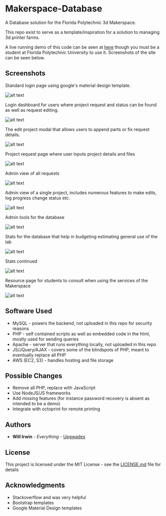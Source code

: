 # Makerspace-Database

A Database solution for the Florida Polytechnic 3d Makerspace.

This repo exist to serve as a template/inspiration for a solution to managing 3d printer farms.

A live running demo of this code can be seen at [here](http://radmakerspace.com/) though you must be a student at Florida Polytechnic University to use it. Screenshots of the site can be seen below.

## Screenshots

Standard login page using google's material design template.

![alt text](https://raw.githubusercontent.com/Upgwades/Makerspace-Database/master/Screenshots/login_page.jpg)

Login dashboard for users where project request and status can be found as well as request editing.

![alt text](https://raw.githubusercontent.com/Upgwades/Makerspace-Database/master/Screenshots/home_page.jpg)

The edit project modal that allows users to append parts or fix request details.

![alt text](https://raw.githubusercontent.com/Upgwades/Makerspace-Database/master/Screenshots/edit_project_modal.jpg)

Project request page where user inputs project details and files

![alt text](https://raw.githubusercontent.com/Upgwades/Makerspace-Database/master/Screenshots/request_page.jpg)

Admin view of all requests

![alt text](https://raw.githubusercontent.com/Upgwades/Makerspace-Database/master/Screenshots/admin_view_request_page.jpg)

Admin view of a single project, includes numerous features to make edits, log progress change status etc.

![alt text](https://raw.githubusercontent.com/Upgwades/Makerspace-Database/master/Screenshots/admin_single_project.jpg)

Admin tools for the database

![alt text](https://raw.githubusercontent.com/Upgwades/Makerspace-Database/master/Screenshots/admin_tools.jpg)

Stats for the database that help in budgeting estimating general use of the lab

![alt text](https://raw.githubusercontent.com/Upgwades/Makerspace-Database/master/Screenshots/stats_page_1.jpg)

Stats continued

![alt text](https://raw.githubusercontent.com/Upgwades/Makerspace-Database/master/Screenshots/stats_page_2.jpg)

Resource page for students to consult when using the services of the Makerspace

![alt text](https://raw.githubusercontent.com/Upgwades/Makerspace-Database/master/Screenshots/resources_page.jpg)


## Software Used

* MySQL - powers the backend, not uploaded in this repo for security reasons
* PHP - self contained scripts as well as embedded code in the html, mostly used for sending queries
* Apache - server that runs everything locally, not uploaded in this repo
* JS/JQuery/AJAX - covers some of the blindspots of PHP, meant to eventually replace all PHP
* AWS (EC2, S3) - handles hosting and file storage


## Possible Changes

* Remove all PHP, replace with JavaScript
* Use NodeJS/JS frameworks
* Add missing features (for instance password recovery is absent as intended to be a demo)
* Integrate with octoprint for remote printing 

## Authors

* **Will Irwin** - *Everything* - [Upgwades](https://github.com/Upgwades)

## License

This project is licensed under the MIT License - see the [LICENSE.md](LICENSE.md) file for details

## Acknowledgments

* Stackoverflow and was very helpful
* Bootstrap templates
* Google Material Design templates
